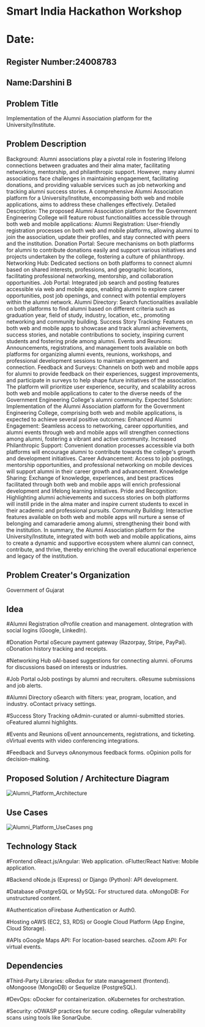 # Smart India Hackathon Workshop
# Date:
## Register Number:24008783
## Name:Darshini B
## Problem Title
Implementation of the Alumni Association platform for the University/Institute.
## Problem Description
Background: Alumni associations play a pivotal role in fostering lifelong connections between graduates and their alma mater, facilitating networking, mentorship, and philanthropic support. However, many alumni associations face challenges in maintaining engagement, facilitating donations, and providing valuable services such as job networking and tracking alumni success stories. A comprehensive Alumni Association platform for a University/Institute, encompassing both web and mobile applications, aims to address these challenges effectively. Detailed Description: The proposed Alumni Association platform for the Government Engineering College will feature robust functionalities accessible through both web and mobile applications: Alumni Registration: User-friendly registration processes on both web and mobile platforms, allowing alumni to join the association, update their profiles, and stay connected with peers and the institution. Donation Portal: Secure mechanisms on both platforms for alumni to contribute donations easily and support various initiatives and projects undertaken by the college, fostering a culture of philanthropy. Networking Hub: Dedicated sections on both platforms to connect alumni based on shared interests, professions, and geographic locations, facilitating professional networking, mentorship, and collaboration opportunities. Job Portal: Integrated job search and posting features accessible via web and mobile apps, enabling alumni to explore career opportunities, post job openings, and connect with potential employers within the alumni network. Alumni Directory: Search functionalities available on both platforms to find alumni based on different criteria such as graduation year, field of study, industry, location, etc., promoting networking and community building. Success Story Tracking: Features on both web and mobile apps to showcase and track alumni achievements, success stories, and notable contributions to society, inspiring current students and fostering pride among alumni. Events and Reunions: Announcements, registrations, and management tools available on both platforms for organizing alumni events, reunions, workshops, and professional development sessions to maintain engagement and connection. Feedback and Surveys: Channels on both web and mobile apps for alumni to provide feedback on their experiences, suggest improvements, and participate in surveys to help shape future initiatives of the association. The platform will prioritize user experience, security, and scalability across both web and mobile applications to cater to the diverse needs of the Government Engineering College's alumni community. Expected Solution: Implementation of the Alumni Association platform for the Government Engineering College, comprising both web and mobile applications, is expected to achieve several positive outcomes: Enhanced Alumni Engagement: Seamless access to networking, career opportunities, and alumni events through web and mobile apps will strengthen connections among alumni, fostering a vibrant and active community. Increased Philanthropic Support: Convenient donation processes accessible via both platforms will encourage alumni to contribute towards the college's growth and development initiatives. Career Advancement: Access to job postings, mentorship opportunities, and professional networking on mobile devices will support alumni in their career growth and advancement. Knowledge Sharing: Exchange of knowledge, experiences, and best practices facilitated through both web and mobile apps will enrich professional development and lifelong learning initiatives. Pride and Recognition: Highlighting alumni achievements and success stories on both platforms will instill pride in the alma mater and inspire current students to excel in their academic and professional pursuits. Community Building: Interactive features available on both web and mobile apps will nurture a sense of belonging and camaraderie among alumni, strengthening their bond with the institution. In summary, the Alumni Association platform for the University/Institute, integrated with both web and mobile applications, aims to create a dynamic and supportive ecosystem where alumni can connect, contribute, and thrive, thereby enriching the overall educational experience and legacy of the institution.
## Problem Creater's Organization
Government of Gujarat

## Idea
#Alumni Registration
oProfile creation and management.
oIntegration with social logins (Google, LinkedIn).

#Donation Portal
oSecure payment gateway (Razorpay, Stripe, PayPal).
oDonation history tracking and receipts.

#Networking Hub
oAI-based suggestions for connecting alumni.
oForums for discussions based on interests or industries.

#Job Portal
oJob postings by alumni and recruiters.
oResume submissions and job alerts.

#Alumni Directory
oSearch with filters: year, program, location, and industry.
oContact privacy settings.

#Success Story Tracking
oAdmin-curated or alumni-submitted stories.
oFeatured alumni highlights.

#Events and Reunions
oEvent announcements, registrations, and ticketing.
oVirtual events with video conferencing integrations.

#Feedback and Surveys
oAnonymous feedback forms.
oOpinion polls for decision-making.


## Proposed Solution / Architecture Diagram
![Alumni_Platform_Architecture](https://github.com/user-attachments/assets/7d3bf936-1d98-44e1-b5fb-4e3f276b1872)


## Use Cases
![Alumni_Platform_UseCases png](https://github.com/user-attachments/assets/ea6ba541-68e1-4ddb-af8d-d4dcf2ed9611)


## Technology Stack
#Frontend
oReact.js/Angular: Web application.
oFlutter/React Native: Mobile application.

#Backend
oNode.js (Express) or Django (Python): API development.

#Database
oPostgreSQL or MySQL: For structured data.
oMongoDB: For unstructured content.

#Authentication
oFirebase Authentication or Auth0.

#Hosting
oAWS (EC2, S3, RDS) or Google Cloud Platform (App Engine, Cloud Storage).

#APIs
oGoogle Maps API: For location-based searches.
oZoom API: For virtual events.


## Dependencies
#Third-Party Libraries:
oRedux for state management (frontend).
oMongoose (MongoDB) or Sequelize (PostgreSQL).

#DevOps:
oDocker for containerization.
oKubernetes for orchestration.

#Security:
oOWASP practices for secure coding.
oRegular vulnerability scans using tools like SonarQube.

